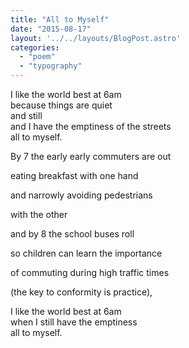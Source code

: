 ```yaml
---
title: "All to Myself"
date: "2015-08-17"
layout: '../../layouts/BlogPost.astro'
categories: 
  - "poem"
  - "typography"
---
```


I like the world best at 6am  
because things are quiet  
and still  
and I have the emptiness of the streets  
all to myself.

By 7 the early early commuters are out

eating breakfast with one hand

and narrowly avoiding pedestrians

with the other

and by 8 the school buses roll

so children can learn the importance

of commuting during high traffic times

(the key to conformity is practice),

I like the world best at 6am  
when I still have the emptiness  
all to myself.
